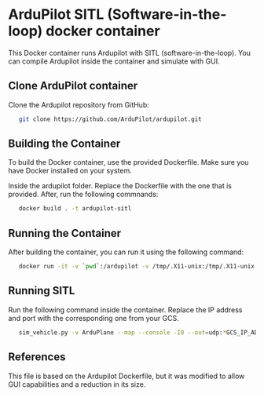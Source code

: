 # ArduPilot SITL (Software-in-the-loop) docker container

This Docker container runs Ardupilot with SITL (software-in-the-loop). You can compile Ardupilot inside the container and simulate with GUI. 

## Clone ArduPilot container

Clone the Ardupilot repository from GitHub:
```bash
   git clone https://github.com/ArduPilot/ardupilot.git
```

## Building the Container

To build the Docker container, use the provided Dockerfile. Make sure you have Docker installed on your system.

Inside the ardupilot folder. Replace the Dockerfile with the one that is provided. After, run the following commnands:
```bash
   docker build . -t ardupilot-sitl
```

## Running the Container

After building the container, you can run it using the following command:

```bash
   docker run -it -v `pwd`:/ardupilot -v /tmp/.X11-unix:/tmp/.X11-unix -e DISPLAY=$DISPLAY sitl-ardupilot /bin/bash 
```

## Running SITL

Run the following command inside the container. Replace the IP address and port with the corresponding one from your GCS.

```bash
   sim_vehicle.py -v ArduPlane --map --console -I0 --out=udp:*GCS_IP_ADDRES*:*UDP_PORT*
```

## References

This file is based on the Ardupilot Dockerfile, but it was modified to allow GUI capabilities and a reduction in its size.
